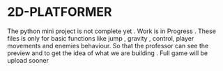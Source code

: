 # 2D-PLATFORMER
The python mini project is not complete yet . Work is in Progress . These files is only for basic functions like jump , gravity , control, player movements and enemies behaviour.  So that the professor can see the preview and to get the idea of what we are building . Full game will be upload sooner
